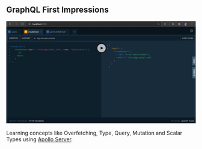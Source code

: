 ## GraphQL First Impressions

![](demo.JPG)

Learning concepts like Overfetching, Type, Query, Mutation and Scalar Types using [Apollo Server](https://github.com/apollographql/apollo-server).